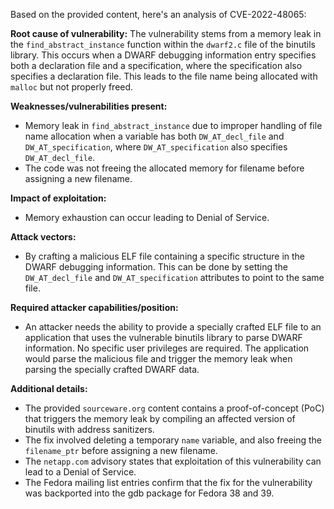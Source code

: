 Based on the provided content, here's an analysis of CVE-2022-48065:

**Root cause of vulnerability:**
The vulnerability stems from a memory leak in the `find_abstract_instance` function within the `dwarf2.c` file of the binutils library. This occurs when a DWARF debugging information entry specifies both a declaration file and a specification, where the specification also specifies a declaration file. This leads to the file name being allocated with `malloc` but not properly freed.

**Weaknesses/vulnerabilities present:**
- Memory leak in `find_abstract_instance` due to improper handling of file name allocation when a variable has both `DW_AT_decl_file` and `DW_AT_specification`, where `DW_AT_specification` also specifies `DW_AT_decl_file`.
- The code was not freeing the allocated memory for filename before assigning a new filename.

**Impact of exploitation:**
- Memory exhaustion can occur leading to Denial of Service.

**Attack vectors:**
- By crafting a malicious ELF file containing a specific structure in the DWARF debugging information. This can be done by setting the `DW_AT_decl_file` and `DW_AT_specification` attributes to point to the same file.

**Required attacker capabilities/position:**
- An attacker needs the ability to provide a specially crafted ELF file to an application that uses the vulnerable binutils library to parse DWARF information. No specific user privileges are required. The application would parse the malicious file and trigger the memory leak when parsing the specially crafted DWARF data.

**Additional details:**
- The provided `sourceware.org` content contains a proof-of-concept (PoC) that triggers the memory leak by compiling an affected version of binutils with address sanitizers.
- The fix involved deleting a temporary `name` variable, and also freeing the `filename_ptr` before assigning a new filename.
- The `netapp.com` advisory states that exploitation of this vulnerability can lead to a Denial of Service.
- The Fedora mailing list entries confirm that the fix for the vulnerability was backported into the gdb package for Fedora 38 and 39.